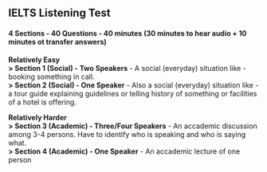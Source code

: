 ## **IELTS Listening Test**

#### **4 Sections - 40 Questions - 40 minutes (30 minutes to hear audio + 10 minutes ot transfer answers)**
**Relatively Easy**<br>
**> Section 1 (Social) - Two Speakers** - A social (everyday) situation like - booking something in call.<br>
**> Section 2 (Social) - One Speaker** - Also a social (everyday) situation like - a tour guide explaining guidelines or telling history of something or facilities of a hotel is offering.<br>

**Relatively Harder**<br>
**> Section 3 (Academic) - Three/Four Speakers** - An accademic discussion among 3-4 persons. Have to identify who is speaking and who is saying what.<br>
**> Section 4 (Academic) - One Speaker** - An accademic lecture of one person